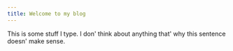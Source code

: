 ```yaml
---
title: Welcome to my blog
---
```


This is some stuff I type. I don' think about anything that' why this sentence doesn' make sense.

